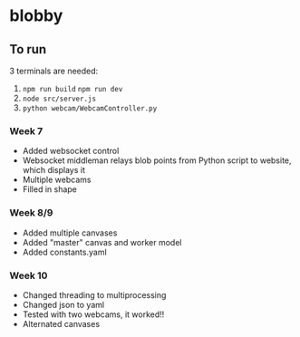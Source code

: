 # blobby

## To run

3 terminals are needed:

1.  `npm run build`
    `npm run dev`
2.  `node src/server.js`
3.  `python webcam/WebcamController.py`

### Week 7

- Added websocket control
- Websocket middleman relays blob points from Python script to website, which displays it
- Multiple webcams
- Filled in shape

### Week 8/9

- Added multiple canvases
- Added "master" canvas and worker model
- Added constants.yaml

### Week 10

- Changed threading to multiprocessing
- Changed json to yaml
- Tested with two webcams, it worked!!
- Alternated canvases
